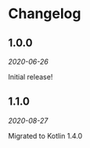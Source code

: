 Changelog
=========

1.0.0
-----

_2020-06-26_

Initial release!

1.1.0
-----

_2020-08-27_

Migrated to Kotlin 1.4.0

